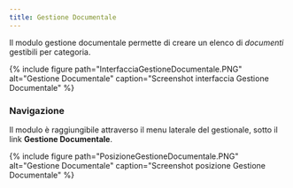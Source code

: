 ```yaml
---
title: Gestione Documentale
---
```


Il modulo gestione documentale permette di creare un elenco di *documenti* gestibili per categoria.

{% include figure path="InterfacciaGestioneDocumentale.PNG" alt="Gestione Documentale" caption="Screenshot interfaccia Gestione Documentale" %}

### Navigazione

Il modulo è raggiungibile attraverso il menu laterale del gestionale, sotto il link **Gestione Documentale**.

{% include figure path="PosizioneGestioneDocumentale.PNG" alt="Gestione Documentale" caption="Screenshot posizione Gestione Documentale" %}